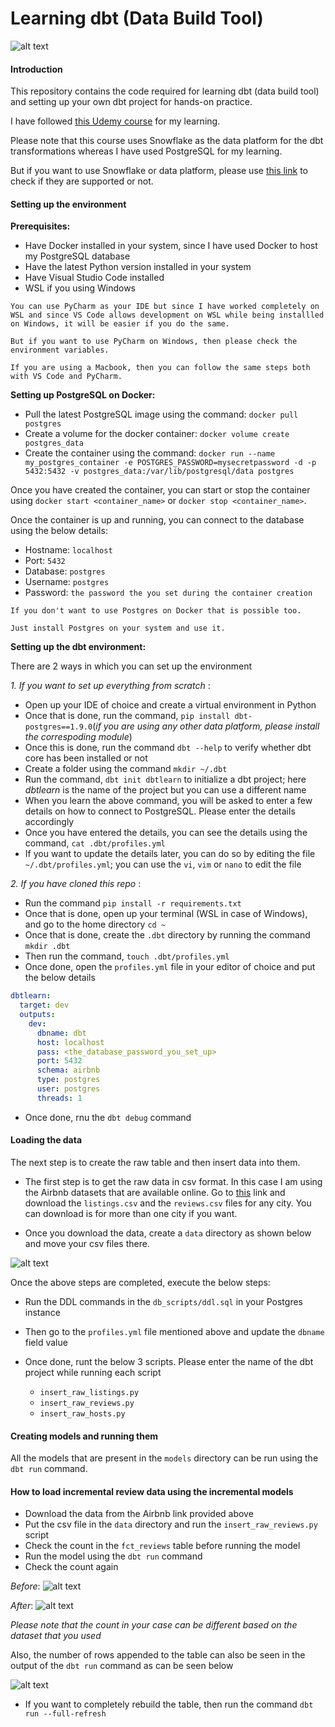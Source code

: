 <h1> Learning dbt (Data Build Tool) </h1>

![alt text](images/dbt.png)

#### Introduction

This repository contains the code required for learning dbt (data build tool) and setting up your own dbt project for hands-on practice.

I have followed [this Udemy course](https://www.udemy.com/course/complete-dbt-data-build-tool-bootcamp-zero-to-hero-learn-dbt/?couponCode=NVDIN35) for my learning.

Please note that this course uses Snowflake as the data platform for the dbt transformations whereas I have used PostgreSQL for my learning.

But if you want to use Snowflake or data platform, please use [this link](https://docs.getdbt.com/docs/trusted-adapters) to check if they are supported or not.


#### Setting up the environment

**Prerequisites:**
- Have Docker installed in your system, since I have used Docker to host my PostgreSQL database
- Have the latest Python version installed in your system 
- Have Visual Studio Code installed 
- WSL if you using Windows

```
You can use PyCharm as your IDE but since I have worked completely on WSL and since VS Code allows development on WSL while being installled on Windows, it will be easier if you do the same.

But if you want to use PyCharm on Windows, then please check the environment variables. 

If you are using a Macbook, then you can follow the same steps both with VS Code and PyCharm.
```

**Setting up PostgreSQL on Docker:**
- Pull the latest PostgreSQL image using the command: `docker pull postgres`
- Create a volume for the docker container: `docker volume create postgres_data`
- Create the container using the command:
    `docker run --name my_postgres_container -e POSTGRES_PASSWORD=mysecretpassword -d -p 5432:5432 -v postgres_data:/var/lib/postgresql/data postgres`

Once you have created the container, you can start or stop the container using `docker start <container_name>` or `docker stop <container_name>`.

Once the container is up and running, you can connect to the database using the below details:
- Hostname: `localhost`
- Port: `5432`
- Database: `postgres`
- Username: `postgres`
- Password: `the password the you set during the container creation`

```
If you don't want to use Postgres on Docker that is possible too. 

Just install Postgres on your system and use it.
```


**Setting up the dbt environment:**

There are 2 ways in which you can set up the environment

*1. If you want to set up everything from scratch* :
- Open up your IDE of choice and create a virtual environment in Python 
- Once that is done, run the command, `pip install dbt-postgres==1.9.0`(*if you are using any other data platform, please install the correspoding module*)
- Once this is done, run the command `dbt --help` to verify whether dbt core has been installed or not 
- Create a folder using the command `mkdir ~/.dbt`
- Run the command, `dbt init dbtlearn` to initialize a dbt project; here *dbtlearn* is the name of the project but you can use a different name
- When you learn the above command, you will be asked to enter a few details on how to connect to PostgreSQL. Please enter the details accordingly
- Once you have entered the details, you can see the details using the command, `cat .dbt/profiles.yml`
- If you want to update the details later, you can do so by editing the file `~/.dbt/profiles.yml`; you can use the `vi`, `vim` or `nano` to edit the file

*2. If you have cloned this repo* :
- Run the command `pip install -r requirements.txt`
- Once that is done, open up your terminal (WSL in case of Windows), and go to the home directory `cd ~`
- Once that is done, create the `.dbt` directory by running the command `mkdir .dbt`
- Then run the command, `touch .dbt/profiles.yml`
- Once done, open the `profiles.yml` file in your editor of choice and put the below details
```yaml
dbtlearn:
  target: dev
  outputs:
    dev:
      dbname: dbt 
      host: localhost
      pass: <the_database_password_you_set_up>
      port: 5432
      schema: airbnb
      type: postgres
      user: postgres
      threads: 1
```
- Once done, rnu the `dbt debug` command

#### Loading the data
The next step is to create the raw table and then insert data into them.

- The first step is to get the raw data in csv format. In this case I am using the Airbnb datasets that are available online. Go to [this](https://insideairbnb.com/get-the-data/) link and download the `listings.csv` and the `reviews.csv` files for any city. You can download is for more than one city if you want.

- Once you download the data, create a `data` directory as shown below and move your csv files there.

![alt text](images/data_folder.png)

Once the above steps are completed, execute the below steps:
- Run the DDL commands in the `db_scripts/ddl.sql` in your Postgres instance
- Then go to the `profiles.yml` file mentioned above and update the `dbname` field value
- Once done, runt the below 3 scripts. Please enter the name of the dbt project while running each script
    
     - `insert_raw_listings.py`
     - `insert_raw_reviews.py`
     - `insert_raw_hosts.py`

#### Creating models and running them

All the models that are present in the `models` directory can be run using the `dbt run` command.

#### How to load incremental review data using the incremental models
- Download the data from the Airbnb link provided above
- Put the csv file in the `data` directory and run the `insert_raw_reviews.py` script
- Check the count in the `fct_reviews` table before running the model
- Run the model using the `dbt run` command
- Check the count again

*Before*:
![alt text](images/fct_reviews_before.png)

*After*:
![alt text](images/fct_reviews_after.png)

*Please note that the count in your case can be different based on the dataset that you used*

Also, the number of rows appended to the table can also be seen in the output of the `dbt run` command as can be seen below

![alt text](images/incremental_count.png)

- If you want to completely rebuild the table, then run the command `dbt run --full-refresh`


